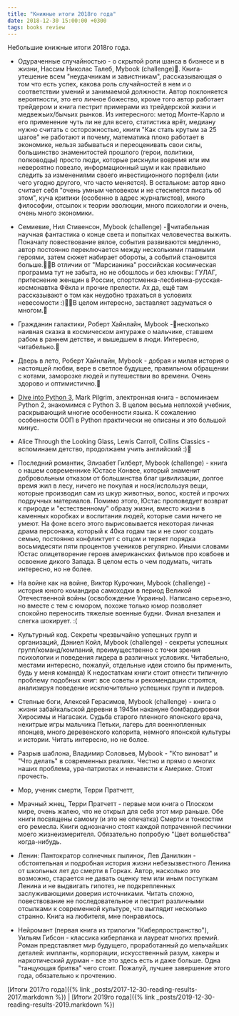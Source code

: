```yaml
---
title: "Книжные итоги 2018го года"
date: 2018-12-30 15:00:00 +0300
tags: books review
---
```

Небольшие книжные итоги 2018го года.
<!--more-->

* Одураченные случайностью - о скрытой роли шанса в бизнесе и в жизни, Нассим Николас Талеб, Mybook (challenge). Книга-утешение всем "неудачникам и завистникам", рассказывающая о том что есть успех, какова роль случайностей в нем и о соответствии умений и занимаемой должности. Автор поклоняется вероятности, это его личное божество, кроме того автор работает трейдером и книга пестрит примерами из трейдерской жизни и медвежьих/бычьих рынков. Из интересного: метод Монте-Карло и его применение чуть ли не для всего, статистика врёт, медиану нужно считать с осторожностью,  книги "Как стать крутым за 25 шагов" не работают и почему, математика плохо работает в экономике, нельзя забываться и переоценивать свои силы, большинство знаменитостей прошлого (герои, политики, полководцы) просто люди, которые рискнули вовремя или им невероятно повезло, информационный шум и как правильно следить за изменениями своего инвестиционного портфеля (или чего угодно другого, что часто меняется). В остальном: автор явно считает себя "очень умным человеком и не стесняется писать об этом", куча критики (особенно в адрес журналистов), много философии, отсылок к теории эволюции, много психологии и очень, очень много экономики.

* Семиевие, Нил Стивенсон, Mybook (challenge) -читабельная научная фантастика о конце света и попытках человечества выжить. Поначалу повествование вялое, события развиваются медленно, автор постоянно переключается между несколькими главными героями, затем сюжет набирает обороты, а событий становится больше.В отличии от "Марсианина" российская космическая программа тут не забыта, но не обошлось и без клюквы:  ГУЛАГ, притеснение женщин в России, спортсменка-лесбиянка-русская-космонавтка Фёкла и прочие прелести. Ах да, ещё там рассказывают о том как неудобно трахаться в условиях невесомости :)В целом интересно, заставляет задуматься о многом.

* Гражданин галактики, Роберт Хайнлайн, Mybook -несколько наивная сказка в космическом антураже о мальчике, ставшем рабом в раннем детстве, и вышедшем в люди. Интересно, читабельно.

* Дверь в лето, Роберт Хайнлайн, Mybook - добрая и милая история о настоящей любви, вере в светлое будущее, правильном обращении с котами, заморозке людей и путешествии во времени. Очень здорово и оптимистично.

* [Dive into Python 3](http://www.diveintopython3.net), Mark Pilgrim, электронная книга - вспоминаем Python 2, знакомимся с Python 3. В целом весьма неплохой учебник, раскрывающий многие особенности языка. К сожалению особенности ООП в Python практически не описаны и это большой минус.

* Alice Through the Looking Glass, Lewis Carroll, Collins Classics - вспоминаем детство, продолжаем учить английский :)

* Последний романтик, Элизабет Гилберт, Mybook (challenge) - книга о нашем современнике Юстасе Конвее, который знаменит добровольным отказом от большинства благ цивилизации, долгое время жил в лесу, ничего не покупая и нося/используя вещи, которые производил сам из шкур животных, волос, костей и прочих подручных материалов. Помимо этого, Юстас проповедует возврат к природе и "естественному" образу жизни, вместо жизни в каменных коробках и воспитания людей, которые сами ничего не умеют. На фоне всего этого вырисовывается некоторая личная драма персонажа, который к 40ка годам так и не смог создать семью, постоянно конфликтует с отцом и теряет порядка восьмидесяти пяти процентов учеников регулярно. Иными словами Юстас олицетворение героев американских фильмов про ковбоев и освоение дикого Запада. В целом есть о чем подумать, читать интересно, но не более.

* На войне как на войне, Виктор Курочкин, Mybook (challenge) - история юного командира самоходки в период Великой Отечественной войны (освобождение Украины). Написано серьезно, но вместе с тем с юмором, похоже только юмор позволяет спокойно переносить тяжелые военные будни. Финал внезапен и слегка шокирует. :(

* Культурный код. Секреты чрезвычайно успешных групп и организаций, Дэниел Койл, Mybook (challenge) - секреты успешных групп/команд/компаний, преимущественно с точки зрения психологии и поведения лидера в различных условиях. Читабельно, местами интересно, пожалуй, отдельные идеи стоило бы применить, будь у меня команда) К недостаткам книги стоит отнести типичную проблему подобных книг: все советы и рекомендации строятся, анализируя поведение исключительно успешных групп и лидеров.

* Степные боги, Алексей Герасимов, Mybook (challenge) - книга о жизни забайкальской деревни в 1945м накануне бомбардировки Хиросимы и Нагасаки. Судьба старого пленного японского врача, нехитрые игры мальчика Петьки, лагерь для военнопленных японцев, много деревенского колорита, немного японской культуры и истории. Читать интересно, но не более.

* Разрыв шаблона, Владимир Соловьев, Mybook - "Кто виноват" и "Что делать" в современных реалиях. Честно и прямо о многих наших проблема, ура-патриотах и ненависти к Америке. Стоит прочесть.

* Мор, ученик смерти, Терри Пратчетт,
* Мрачный жнец, Терри Пратчетт - первые мои книга о Плоском мире, очень жалею, что не открыл для себя этот мир раньше. Обе книги посвящены самому (и это не опечатка) Смерти и тонкостям его ремесла. Книги однозначно стоят каждой потраченной песчинки моего жизнеизмерителя. Обязательно попробую "Цвет волшебства" когда-нибудь.

* Ленин: Пантократор солнечных пылинок, Лев Данилкин - обстоятельная и подробная история жизни небезызвестного Ленина от школьных лет до смерти в Горках. Автор, насколько это возможно, старается не давать оценку тем или иным поступкам Ленина и не выдвигать гипотез, не подкрепленных заслуживающими доверия источниками. Читать сложно, повествование не последовательное и пестрит различными отсылками к современной культуре, что выглядит несколько странно. Книга на любителя, мне понравилось.

* Нейромант (первая книга из трилогии "Киберпространство"), Уильям Гибсон - классика киберпанка и лауреат многих премий. Роман представляет мир будущего, проработанный до мельчайших деталей: импланты, корпорации, искусственный разум, хакеры и наркотический дурман - все это здесь есть и даже больше. Одна "танцующая бритва" чего стоит. Пожалуй, лучшее завершение этого года, обязательно к прочтению.

[Итоги 2017го года]({% link _posts/2017-12-30-reading-results-2017.markdown %}) | [Итоги 2019го года]({% link _posts/2019-12-30-reading-results-2019.markdown %})
